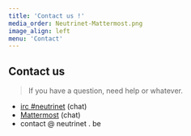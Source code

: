```yaml
---
title: 'Contact us !'
media_order: Neutrinet-Mattermost.png
image_align: left
menu: 'Contact'
---
```


## Contact us
> If you have a question, need help or whatever.

* [irc #neutrinet](https://webchat.freenode.net/?channels=neutrinet) (chat)
* [Mattermost](https://chat.neutrinet.be) (chat)
* contact @ neutrinet . be
